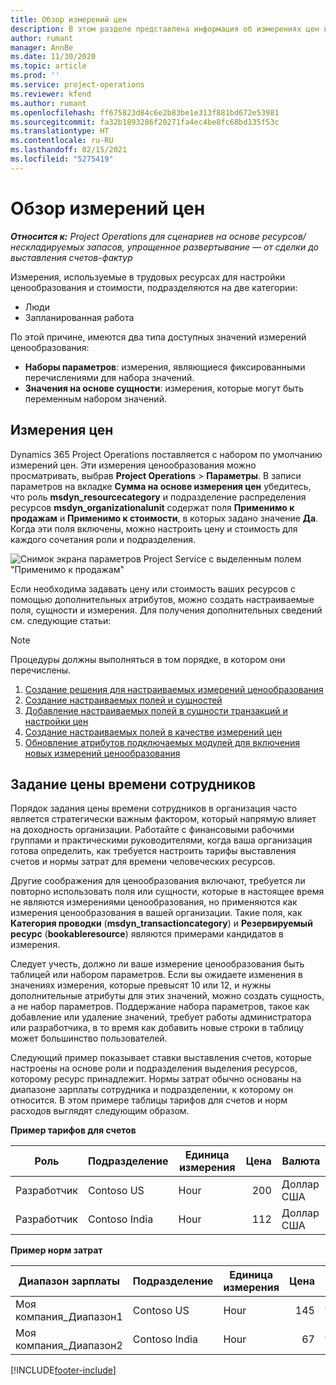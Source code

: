 ```yaml
---
title: Обзор измерений цен
description: В этом разделе представлена информация об измерениях цен в Dynamics 365 Project Operations.
author: rumant
manager: AnnBe
ms.date: 11/30/2020
ms.topic: article
ms.prod: ''
ms.service: project-operations
ms.reviewer: kfend
ms.author: rumant
ms.openlocfilehash: ff675823d84c6e2b83be1e313f881bd672e53981
ms.sourcegitcommit: fa32b1893286f20271fa4ec4be8fc68bd135f53c
ms.translationtype: HT
ms.contentlocale: ru-RU
ms.lasthandoff: 02/15/2021
ms.locfileid: "5275419"
---
```

# <a name="pricing-dimensions-overview"></a>Обзор измерений цен

_**Относится к:** Project Operations для сценариев на основе ресурсов/нескладируемых запасов, упрощенное развертывание — от сделки до выставления счетов-фактур_

Измерения, используемые в трудовых ресурсах для настройки ценообразования и стоимости, подразделяются на две категории:

- Люди
- Запланированная работа

По этой причине, имеются два типа доступных значений измерений ценообразования:

- **Наборы параметров**: измерения, являющиеся фиксированными перечислениями для набора значений.
- **Значения на основе сущности**: измерения, которые могут быть переменным набором значений.

## <a name="pricing-dimensions"></a>Измерения цен

Dynamics 365 Project Operations поставляется с набором по умолчанию измерений цен. Эти измерения ценообразования можно просматривать, выбрав **Project Operations** > **Параметры**. В записи параметров на вкладке **Сумма на основе измерения цен** убедитесь, что роль **msdyn_resourcecategory** и подразделение распределения ресурсов **msdyn_organizationalunit** содержат поля **Применимо к продажам** и **Применимо к стоимости**, в которых задано значение **Да**. Когда эти поля включены, можно настроить цену и стоимость для каждого сочетания роли и подразделения.

![Снимок экрана параметров Project Service с выделенным полем "Применимо к продажам"](media/PS-OOB-parameters.png)

Если необходима задавать цену или стоимость ваших ресурсов с помощью дополнительных атрибутов, можно создать настраиваемые поля, сущности и измерения. Для получения дополнительных сведений см. следующие статьи: 
  
  > [!NOTE]
  > Процедуры должны выполняться в том порядке, в котором они перечислены.

1. [Создание решения для настраиваемых измерений ценообразования](../sales/create-solution-custompd.md)
2. [Создание настраиваемых полей и сущностей](create-custom-fields-entities-pricing-dimensions.md)
3. [Добавление настраиваемых полей в сущности транзакций и настройки цен](add-custom-fields-price-setup-transactional-entities.md)
4. [Создание настраиваемых полей в качестве измерений цен](set-up-custom-fields-pricing-dimensions.md)
5. [Обновление атрибутов подключаемых модулей для включения новых измерений ценообразования](update-plugin-attributes-pd.md)


## <a name="pricing-human-resource-time"></a>Задание цены времени сотрудников
Порядок задания цены времени сотрудников в организация часто является стратегически важным фактором, который напрямую влияет на доходность организации. Работайте с финансовыми рабочими группами и практическими руководителями, когда ваша организация готова определить, как требуется настроить тарифы выставления счетов и нормы затрат для времени человеческих ресурсов.

Другие соображения для ценообразования включают, требуется ли повторно использовать поля или сущности, которые в настоящее время не являются измерениями ценообразования, но применяются как измерения ценообразования в вашей организации. Такие поля, как **Категория проводки** (**msdyn_transactioncategory**) и **Резервируемый ресурс** (**bookableresource**) являются примерами кандидатов в измерения. 

Следует учесть, должно ли ваше измерение ценообразования быть таблицей или набором параметров. Если вы ожидаете изменения в значениях измерения, которые превысят 10 или 12, и нужны дополнительные атрибуты для этих значений, можно создать сущность, а не набор параметров. Поддержание набора параметров, такое как добавление или удаление значений, требует работы администратора или разработчика, в то время как добавить новые строки в таблицу может большинство пользователей.

Следующий пример показывает ставки выставления счетов, которые настроены на основе роли и подразделения выделения ресурсов, которому ресурс принадлежит. Нормы затрат обычно основаны на диапазоне зарплаты сотрудника и подразделении, к которому он относится. В этом примере таблицы тарифов для счетов и норм расходов выглядят следующим образом.

**Пример тарифов для счетов**

| Роль        | Подразделение    |Единица измерения      |Цена      |Валюта  |
| ------------|-------------|----------|----------:|----------|
| Разработчик   | Contoso US  |Hour | 200|Доллар США     |
| Разработчик   | Contoso India |Hour|   112|Доллар США     |


**Пример норм затрат**

| Диапазон зарплаты     | Подразделение    |Единица измерения      |Цена      |Валюта  |
| ----------------|-------------|----------|----------:|----------|
| Моя компания_Диапазон1 | Contoso US  |Hour | 145|Доллар США     |
| Моя компания_Диапазон2 | Contoso India |Hour|   67|Доллар США     |


[!INCLUDE[footer-include](../includes/footer-banner.md)]